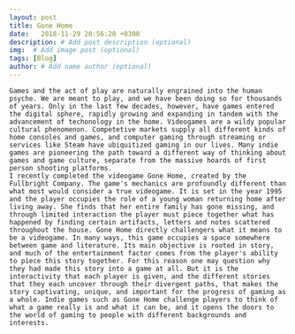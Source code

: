 ```yaml
---
layout: post
title: Gone Home
date:   2018-11-29 20:56:20 +0300
description: # Add post description (optional)
img:  # Add image post (optional)
tags: [Blog]
author: # Add name author (optional)
---
```


    Games and the act of play are naturally engrained into the human psyche. We are meant to play, and we have been doing so for thousands of years. Only in the last few decades, however, have games entered the digital sphere, rapidly growing and expanding in tandem with the advancement of techonology in the home. Videogames are a wildy popular cultural phenomenon. Competetive markets supply all different kinds of home consoles and games, and computer gaming through streaming or services like Steam have ubiquitized gaming in our lives. Many indie games are pioneering the path toward a different way of thinking about games and game culture, separate from the massive hoards of first person shooting platforms. 
    I recently completed the videogame Gone Home, created by the Fullbright Company. The game's mechanics are profoundly different than what most would consider a true videogame. It is set in the year 1995 and the player occupies the role of a young woman returning home after living away. She finds that her entire family has gone missing, and through limited interaction the player must piece together what has happened by finding certain artifacts, letters and notes scattered throughout the house. Gone Home directly challengers what it means to be a videogame. In many ways, this game occupies a space somewhere between game and literature. Its main objective is rooted in story, and much of the entertainment factor comes from the player's ability to piece this story together. For this reason one may question why they had made this story into a game at all. But it is the interactivity that each player is given, and the different stories that they each uncover through their divergent paths, that makes the story captivating, unique, and important for the progress of gaming as a whole. Indie games such as Gone Home challenge players to think of what a game really is and what it can be, and it opens the doors to the world of gaming to people with different backgrounds and interests. 
